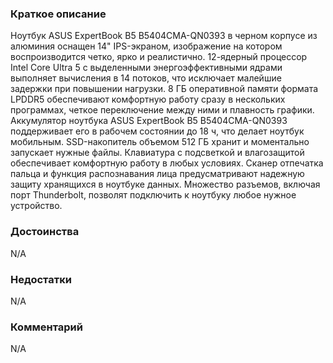 ### **Краткое описание**
Ноутбук ASUS ExpertBook B5 B5404CMA-QN0393 в черном корпусе из алюминия оснащен 14" IPS-экраном, изображение на котором воспроизводится четко, ярко и реалистично. 12-ядерный процессор Intel Core Ultra 5 с выделенными энергоэффективными ядрами выполняет вычисления в 14 потоков, что исключает малейшие задержки при повышении нагрузки. 8 ГБ оперативной памяти формата LPDDR5 обеспечивают комфортную работу сразу в нескольких программах, четкое переключение между ними и плавность графики.  Аккумулятор ноутбука ASUS ExpertBook B5 B5404CMA-QN0393 поддерживает его в рабочем состоянии до 18 ч, что делает ноутбук мобильным. SSD-накопитель объемом 512 ГБ хранит и моментально запускает нужные файлы. Клавиатура с подсветкой и влагозащитой обеспечивает комфортную работу в любых условиях. Сканер отпечатка пальца и функция распознавания лица предусматривают надежную защиту хранящихся в ноутбуке данных. Множество разъемов, включая порт Thunderbolt, позволят подключить к ноутбуку любое нужное устройство.

### **Достоинства**
N/A

### **Недостатки**
N/A

### **Комментарий**
N/A
